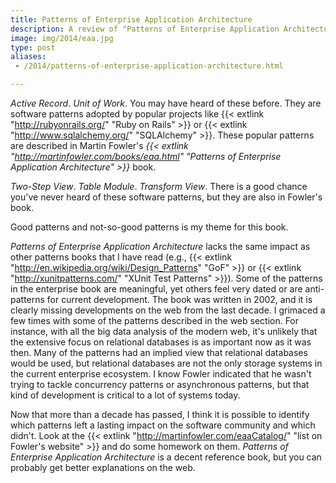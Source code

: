 ```yaml
---
title: Patterns of Enterprise Application Architecture
description: A review of "Patterns of Enterprise Application Architecture"
image: img/2014/eaa.jpg
type: post
aliases:
 - /2014/patterns-of-enterprise-application-architecture.html

---
```

*Active Record*. *Unit of Work*. You may have heard of these before. They are
software patterns adopted by popular projects like {{< extlink "http://rubyonrails.org/" "Ruby on Rails" >}}
or {{< extlink "http://www.sqlalchemy.org/" "SQLAlchemy" >}}.
These popular patterns are described in Martin Fowler's *{{< extlink "http://martinfowler.com/books/eaa.html" "Patterns of Enterprise Application Architecture" >}}* book.

*Two-Step View*. *Table Module*. *Transform View*. There is a good chance
you've never heard of these software patterns, but they are also in Fowler's
book.

Good patterns and not-so-good patterns is my theme for this book.

*Patterns of Enterprise Application Architecture* lacks the same impact as
other patterns books that I have read (e.g.,
{{< extlink "http://en.wikipedia.org/wiki/Design_Patterns" "GoF" >}} or {{< extlink "http://xunitpatterns.com/" "XUnit Test Patterns" >}}).
Some of the patterns in the enterprise
book are meaningful, yet others feel very dated or are anti-patterns for
current development. The book was written in 2002, and it is clearly missing
developments on the web from the last decade. I grimaced a few times with some
of the patterns described in the web section. For instance, with all the big
data analysis of the modern web, it's unlikely that the extensive focus on
relational databases is as important now as it was then. Many of the patterns
had an implied view that relational databases would be used, but relational
databases are not the only storage systems in the current enterprise ecosystem.
I know Fowler indicated that he wasn't trying to tackle concurrency patterns
or asynchronous patterns, but that kind of development is critical to a lot of
systems today.

Now that more than a decade has passed, I think it is possible to identify
which patterns left a lasting impact on the software community and which
didn't. Look at the {{< extlink "http://martinfowler.com/eaaCatalog/" "list on Fowler's website" >}} and do some homework on them.
*Patterns of Enterprise Application Architecture* is a decent reference book,
but you can probably get better explanations on the web.
